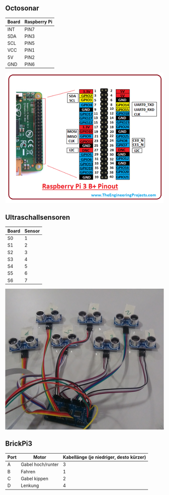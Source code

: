 ## Octosonar

Board | Raspberry Pi
---|---
INT | PIN7
SDA | PIN3
SCL | PIN5
VCC | PIN1
5V | PIN2
GND | PIN6

![raspberry pi 3 pinout](assets/pinout.png)

## Ultraschallsensoren

Board | Sensor
---|---
S0 | 1
S1 | 2
S2 | 3
S3 | 4
S4 | 5
S5 | 6
S6 | 7

![abstandssensoren](assets/abstandssensoren.jpg)

## BrickPi3

Port | Motor | Kabellänge (je niedriger, desto kürzer)
---|---|---
A | Gabel hoch/runter | 3
B | Fahren | 1
C | Gabel kippen | 2
D | Lenkung | 4
